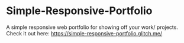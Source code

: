 # Simple-Responsive-Portfolio
A simple responsive web portfolio for showing off your work/ projects.
Check it out here: https://simple-responsive-portfolio.glitch.me/
